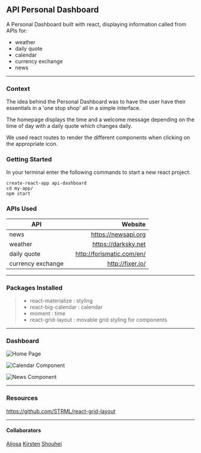 **API Personal Dashboard**
-------------
A Personal Dashboard built with react, displaying information called from APIs for:
- weather
- daily quote
- calendar
- currency exchange
- news

----------

### Context

The idea behind the Personal Dashboard was to have the user have their essentials in a 'one stop shop' all in a simple interface.

The homepage displays the time and a welcome message depending on the time of day with a daily quote which changes daily.

We used react routes to render the different components when clicking on the appropriate icon.

### Getting Started

In your terminal enter the following commands to start a new react project:
```
create-react-app api-dashboard
cd my-app/
npm start
```

### APIs Used

| API	 |  	  | Website  |
| ------ | ------ | -----: |
|  news 	   |  |   https://newsapi.org |
|  weather |    |   https://darksky.net  |
|  daily quote |   |   http://forismatic.com/en/  |
|  currency exchange |    |   http://fixer.io/  |


----------

### Packages Installed

>- react-materialize : styling
>- react-big-calendar : calendar
>- moment : time
>- react-grid-layout : movable grid styling for components

----------

### Dashboard

![Home Page](https://lh3.googleusercontent.com/-jezeuuGYb48/WSZ4Sfd1FBI/AAAAAAAAAKg/7YtHNLzbT6kRUUOOkE8uLpVdoGtgMXGnwCLcB/s800/Screen+Shot+2017-05-25+at+4.21.13+pm.png "Screen Shot 2017-05-25 at 4.21.13 pm.png")

![Calendar Component](https://lh3.googleusercontent.com/-ThrdXFRDqVU/WSZ4Y0TZoiI/AAAAAAAAAKo/jYEgS8TyW94hDi5w4HnVucUJRUlDbb3TwCLcB/s800/Screen+Shot+2017-05-25+at+4.21.39+pm.png "Screen Shot 2017-05-25 at 4.21.39 pm.png")

![News Component](https://lh3.googleusercontent.com/-cG_aCV2Erpg/WSZ4fboGnAI/AAAAAAAAAKw/OfYE_qnTKPs9byjEcWrYdaXu5taqhvoKACLcB/s800/Screen+Shot+2017-05-25+at+4.21.46+pm.png "Screen Shot 2017-05-25 at 4.21.46 pm.png")

----------

### Resources

https://github.com/STRML/react-grid-layout

----------

#### Collaborators

[Aljosa](https://github.com/Al-josh)
[Kirsten](https://github.com/kirstenfrager)
[Shouhei](https://github.com/shouheiyamauchi)
